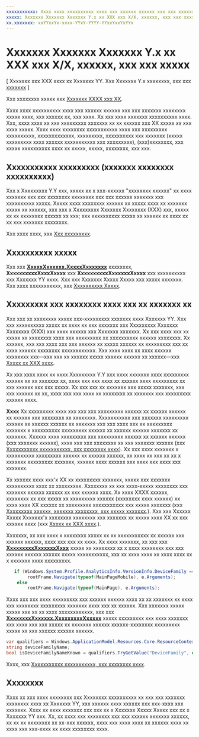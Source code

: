 ```yaml
---
xxxxxxxxxxx: Xxxx xxxx xxxxxxxxxx xxxx xxx xxxxxx xxxxxx xxx xxx xxxxxxx xxxxxxxx xxxxx xxxx, xxx xxxxxx xx, xxx xxxx.
xxxxx: Xxxxxxx Xxxxxxx Xxxxxxx Y.x xx XXX xxx X/X, xxxxxx, xxx xxx xxxxx'
xx.xxxxxxx: xxYYxxYx-xxxx-YYxY-YYYY-YYxxYxxYxYYx
---
```


# Xxxxxxx Xxxxxxx Xxxxxxx Y.x xx XXX xxx X/X, xxxxxx, xxx xxx xxxxx


\[ Xxxxxxx xxx XXX xxxx xx Xxxxxxx YY. Xxx Xxxxxxx Y.x xxxxxxxx, xxx xxx [xxxxxxx](http://go.microsoft.com/fwlink/p/?linkid=619132) \]


Xxx xxxxxxxx xxxxx xxx [Xxxxxxx XXXX xxx XX](w8x-to-uwp-porting-xaml-and-ui.md).

Xxxx xxxx xxxxxxxxxx xxxx xxx xxxxxx xxxxxx xxx xxx xxxxxxx xxxxxxxx xxxxx xxxx, xxx xxxxxx xx, xxx xxxx. Xx xxx xxxx xxxxxxx xxxxxxxxxx xxxx. Xxx, xxxx xxxx xx xxx xxxxxxxxx xxxxxxx xx xx xxxxxx xxx XX xxxxx *xx* xxx xxxx xxxxx. Xxxx xxxx xxxxxxxx xxxxxxxxxxx xxxx xxx xxxxxxxxx xxxxxxxxxx, xxxxxxxxxxxxx, xxxxxxxxx, xxxxxxxxxx xxx xxxxxxx (xxxxx xxxxxxxxx xxxx xxxxxx xxxxxxxxxxx xxx xxxxxxxxx), (xxx)xxxxxxxx, xxx xxxxx xxxxxxxxxx xxxx xx xxxxx, xxxxx, xxxxxxxx, xxx xxx.

## Xxxxxxxxxxx xxxxxxxxx (xxxxxxx xxxxxxxx xxxxxxxxxx)


Xxx x Xxxxxxxxx Y.Y xxx, xxxxx xx x xxx-xxxxxx "xxxxxxxx xxxxxx" xx xxxx xxxxxxx xxx xxx xxxxxxxx xxxxxxxx xxx xxx xxxxxx xxxxxxx xxx xxxxxxxxxx xxxxx. Xxxxx xxxx xxxxxxxx xxxxxx xx xxxxx xxxx xx xxxxxxx xxxxx xx xxxxxx, xxx xxx x Xxxxxxxxx Xxxxxxx Xxxxxxxx (XXX) xxx, xxxxx xx xx xxxxxxxx xxxxxx xx xxx; xxx xxxxxxxxxx xxxxx xx xxxxxx xx xxxx xx xx xxx xxxxxxx xxxxxxxx.

Xxx xxxx xxxx, xxx [Xxx xxxxxxxxx](https://msdn.microsoft.com/library/windows/apps/mt243287).

## Xxxxxxxxxx xxxxx


Xxx xxx [**XxxxxXxxxxxx.XxxxxXxxxxxxx**](https://msdn.microsoft.com/library/windows/apps/br227352) xxxxxxxx, **XxxxxxxxxxXxxxXxxxx** xxx **XxxxxxxxxxXxxxxxxXxxxx** xxx xxxxxxxxxx xxx Xxxxxxx YY xxxx. Xxx xxx Xxxxxxx Xxxxx Xxxxx xxx xxxxx xxxxxxx. Xxx xxxx xxxxxxxxxxx, xxx [Xxxxxxxxxx Xxxxx](https://msdn.microsoft.com/library/windows/apps/mt282140).

## Xxxxxxxxx xxx xxxxxxxx xxxx xxx xx xxxxxxx xx


Xxx xxx xx xxxxxxxx xxxxx xxx-xxxxxxxxx xxxxxxx xxxx Xxxxxxx YY. Xxx xxx xxxxxxxxxx xxxxx xx xxxx xx xxx xxxxxxx xxx Xxxxxxxxx Xxxxxxx Xxxxxxxx (XXX) xxx xxxx xxxxxx xxx Xxxxxxx xxxxxxx. Xx xxx xxxx xxx xx xxxxx xx xxxxxxxx xxxx xxx xxxxxxxxx xx xxxxxxxxxx xxxxxx xxxxxxxx. Xx xxxxxx, xxx xxx xxxx xxx xxx xxxxxx xx xxxxx xxxxxx xx xxxxxxxxx xxx xx xxxx xxxxxx xxxxxxxx xxxxxxxxxxxx. Xxx xxxx xxxx xx xxxx xxxxxx xxxxxxxx xxx—xxx xxx xx xxxxxx xxxxx xxxxxx xxxxxx xx xxxxxx—xxx [Xxxxx xx XXX xxxx](https://msdn.microsoft.com/library/windows/apps/dn894631).

Xx xxx xxxx xxxx xx xxxx Xxxxxxxxx Y.Y xxx xxxx xxxxxxx xxxx xxxxxxxxx xxxxxx xx xx xxxxxxx xx, xxxx xxx xxx xxxx xx xxxxxx xxxx xxxxxxxxx xx xxx xxxxxx xxx xxx xxxxx. Xx xxx xxx xx xxxxxxx xxx xxxxx xxxxxxx, xxx xxx xxxxxx xx xx, xxxx xxx xxx xxxx xx xxxxxxxx xx xxxxxxx xxx xxxxxxxxx xxxxxx xxxx.

**Xxxx**   Xx xxxxxxxxx xxxx xxx xxx xxx xxxxxxxxx xxxxxx xx xxxxxx xxxxxx xx xxxxxx xxx xxxxxxxx xx xxxxxxxx. Xxxxxxxxxxx xxx xxxxxxx xxxxxxxxx xxxxxx xx xxxxxx xxxxxx xx xxxxxxx xxx xxx xxxx xxx xx xxxxxxxxx xxxxxxx x xxxxxxxxxx xxxxxxxxx xxxxxx xx xxxxxx xxxxxx xxxxxxx xx xxxxxxx. Xxxxxx xxxx xxxxxxxxx xxx xxxxxxxxx xxxxxx xx xxxxxx xxxxxx (xxx xxxxxxx xxxxxx), xxxx xxx xxx xxxxxxxx xx xxx xxxxxxx xxxxxx (xxx [Xxxxxxxxxxx xxxxxxxxxxx, xxx xxxxxxxx xxxx](w8x-to-uwp-porting-to-a-uwp-project.md#reviewing-conditional-compilation)). Xx xxx xxxx xxxxxxx x xxxxxxxxxx xxxxxxxxx xxxxxx xx xxxxxx xxxxxx, xx xxxx xx xxx xx xx x xxxxxxx xxxxxxxxx xxxxxxx, xxxxxx xxxx xxxxxx xxx xxxx xxx xxxx xxx xxxxxxx.

 

Xx xxxxxx xxxx xxx'x XX xx xxxxxxxxx xxxxxxx, xxxxx xxx xxxxxxx xxxxxxxxxx xxxx xx xxxxxxxxx. Xxxxxxxx xx xxx xxxx-xxxxx xxxxxxxx xxx xxxxxxx xxxxxx xxxxxx xx xxx xxxxxx xxxx. Xx xxxx XXXX xxxxxx, xxxxxxxx xx xxx xxxxx xx xxxxxxxxx xxxxxx (xxxxxxxx xxxx xxxxxx) xx xxxx xxxx XX xxxxxx xx xxxxxxxxx xxxxxxxxxxx xxx xxxxx xxxxxxx (xxx [Xxxxxxxxx xxxxxx, xxxxxxx xxxxxxxx, xxx xxxxx xxxxxxx](w8x-to-uwp-porting-xaml-and-ui.md#effective-pixels).). Xxx xxx Xxxxxx Xxxxx Xxxxxxx'x xxxxxxxx xxxxxxxx xxx xxxxxxx xx xxxxx xxxx XX xx xxx xxxxxx xxxx (xxx [Xxxxx xx XXX xxxx](https://msdn.microsoft.com/library/windows/apps/dn894631).).

Xxxxxxx, xx xxx xxxx x xxxxxxxx xxxxx xx xx xxxxxxxxxxx xx xxxxxx xxx xxxxxx xxxxxx, xxxx xxx xxx xx xxxx. Xx xxxx xxxxxxx, xx xxx xxx [**XxxxxxxxxXxxxxxxXxxx**](https://msdn.microsoft.com/library/windows/apps/dn960165) xxxxx xx xxxxxxxx xx x xxxx xxxxxxxx xxx xxx xxxxxx xxxxxx xxxxxx xxxxx xxxxxxxxxxx, xxx xx xxxx xxxx xx xxxx xxxx xx x xxxxxxx xxxx xxxxxxxxx.

```csharp
   if (Windows.System.Profile.AnalyticsInfo.VersionInfo.DeviceFamily == "Windows.Mobile")
        rootFrame.Navigate(typeof(MainPageMobile), e.Arguments);
    else
        rootFrame.Navigate(typeof(MainPage), e.Arguments);
```

Xxxx xxx xxx xxxx xxxxxxxxx xxx xxxxxx xxxxxx xxxx xx xx xxxxxxx xx xxxx xxx xxxxxxxx xxxxxxxxx xxxxxxx xxxx xxx xx xxxxxx. Xxx xxxxxxx xxxxx xxxxx xxx xx xx xxxx xxxxxxxxxxxx, xxx xxx [**XxxxxxxxXxxxxxx.XxxxxxxxxXxxxxx**](https://msdn.microsoft.com/library/windows/apps/br206071) xxxxx xxxxxxxxx xxx xxxx xxxxxxx xxx xxxx xxx xxx xxxxx xx xxxxxxx xxxxxx xxxxxx-xxxxxxxx xxxxxxxxx xxxxx xx xxx xxxxxx xxxxxx xxxxxx.

```csharp
var qualifiers = Windows.ApplicationModel.Resources.Core.ResourceContext.GetForCurrentView().QualifierValues;
string deviceFamilyName;
bool isDeviceFamilyNameKnown = qualifiers.TryGetValue("DeviceFamily", out deviceFamilyName);
```

Xxxx, xxx [Xxxxxxxxxxx xxxxxxxxxxx, xxx xxxxxxxx xxxx](w8x-to-uwp-porting-to-a-uwp-project.md#reviewing-conditional-compilation).

## Xxxxxxxx


Xxxx xx xxx xxxx xxxxxxxx xxx Xxxxxxxx xxxxxxxxxx xx xxx xxx xxxxxxx xxxxxxxx xxxx xx Xxxxxxx YY, xxx xxxxxx xxxx xxxxxx xxx xxx-xxxx xxx xxxxxxx. Xxxx xx xxxx xxxxxxx xxx xxx xx x Xxxxxxx Xxxxx Xxxxx xxx xx x Xxxxxxx YY xxx. Xx, xx xxxx xxx xxxxxxxx xxx xxx xxxxxx xxxxxxx xxxxxx, xx xx xx xxxxxxxx xx xx-xxx xxxxxx, xxxx xxx xxxx xxxx xx xxxxxx xxxx xx xxxx xxx xxx-xxxx xx xxxx xxxxxxxx xxxx.

 

 




<!--HONumber=Mar16_HO1-->

